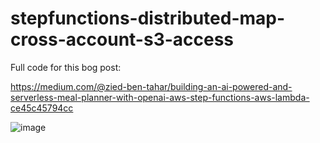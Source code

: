 # stepfunctions-distributed-map-cross-account-s3-access

Full code for this bog post:

[https://medium.com/@zied-ben-tahar/building-an-ai-powered-and-serverless-meal-planner-with-openai-aws-step-functions-aws-lambda-ce45c45794cc
](https://zied-ben-tahar.medium.com/step-functions-distributed-map-and-cross-account-s3-access-fe8c98c8eb46)


![image](https://github.com/ziedbentahar/stepfunctions-distributed-map-cross-account-s3-access/assets/6813975/56ac5ca9-2568-4105-b6b5-e5ead4e43e0a)
